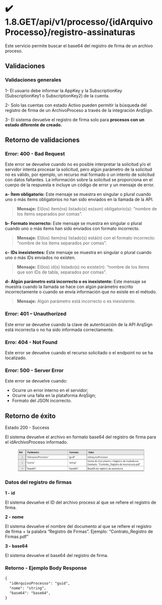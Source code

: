 # ✔️ 1.8.GET/api/v1/processo/{idArquivoProcesso}/registro-assinaturas

Este servicio permite buscar el base64 del registro de firma de un archivo proceso.

## **Validaciones**

### **Validaciones generales**

1- El usuario debe informar la AppKey y la SubscriptionKey (SubscriptionKey1 o SubscriptionKey2) de la cuenta.

2- Solo las cuentas con estado Activo pueden permitir la búsqueda del registro de firma de un ArchivoProceso a través de la integración ArqSign.

3- El sistema devuelve el registro de firma solo para **procesos con un estado diferente de creado.**

## **Retorno de validaciones**

### **Error: 400 - Bad Request**

Este error se devuelve cuando no es posible interpretar la solicitud y/o el servidor intenta procesar la solicitud, pero algún parámetro de la solicitud no es válido, por ejemplo, un recurso mal formado o un intento de solicitud con datos faltantes. La información sobre la solicitud se proporciona en el cuerpo de la respuesta e incluye un código de error y un mensaje de error.

**a-** **Ítem obligatorio:** Este mensaje se muestra en singular o plural cuando uno o más ítems obligatorios no han sido enviados en la llamada de la API.

> **Mensaje:** El(los) ítem(ns) listado(s) es(son) obligatorio(s): “nombre de los ítems separados por comas”.

**b- Formato incorrecto:** Este mensaje se muestra en singular o plural cuando uno o más ítems han sido enviados con formato incorrecto.

> **Mensaje:** El(los) ítem(ns) listado(s) está(n) con el formato incorrecto: “nombre de los ítems separados por comas”.

**c-** **IDs inexistentes:** Este mensaje se muestra en singular o plural cuando uno o más IDs enviados no existen.

> **Mensaje:** El(los) id(s) listado(s) no existe(n): “nombre de los ítems que son IDs de tabla, separados por comas”.

**d- Algún parámetro está incorrecto o es inexistente:** Este mensaje se muestra cuando la llamada se hace con algún parámetro escrito incorrectamente o cuando se envía información que no existe en el método.

> **Mensaje:** Algún parámetro está incorrecto o es inexistente.

### **Error: 401 – Unauthorized**

Este error se devuelve cuando la clave de autenticación de la API ArqSign está incorrecta o no ha sido informada correctamente.

### Erro: 404 - Not Found

Este error se devuelve cuando el recurso solicitado o el endpoint no se ha localizado.

### **Error: 500 - Server Error**

Este error se devuelve cuando:

* Ocurre un error interno en el servidor;
* Ocurre una falla en la plataforma ArqSign;
* Formato del JSON incorrecto.

## **Retorno de éxito**

Estado 200 - Success

El sistema devuelve el archivo en formato base64 del registro de firma para el idArchivoProceso informado.

<figure><img src="../../../../../.gitbook/assets/image (4).png" alt=""><figcaption></figcaption></figure>

### **Datos del registro de firmas**

&#x20;**1 -** **id**

El sistema devuelve el ID del archivo proceso al que se refiere el registro de firma.

**2 -** **nome**

El sistema devuelve el nombre del documento al que se refiere el registro de firma + la palabra “Registro de Firmas”. Ejemplo: “Contrato\_Registro de Firmas.pdf”

**3 -** **base64**

El sistema devuelve el base64 del registro de firma.

### **Retorno - Ejemplo Body Response**

```
{
  "idArquivoProcesso": "guid",
  "nome": "string",
  "base64": "base64",
}
```
